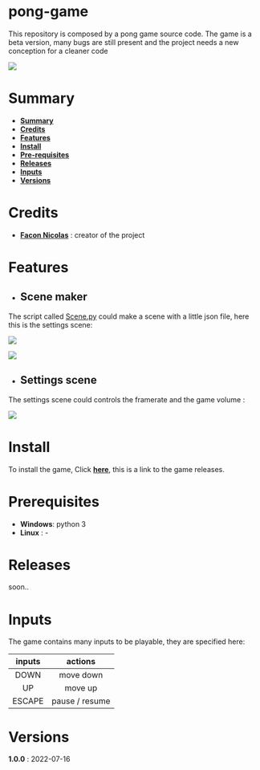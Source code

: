 # pong-game

This repository is composed by a pong game source code.
The game is a beta version, many bugs are still present and the project needs a new conception for a cleaner code

![](https://github.com/FACON-Nicolas/FACON-Nicolas/raw/main/resources/pong.gif?raw=true)

# Summary

* **[Summary](#summary)**
* **[Credits](#credits)**
* **[Features](#features)**
* **[Install](#install)**
* **[Pre-requisites](#prerequisites)**
* **[Releases](#releases)**
* **[Inputs](#inputs)**
* **[Versions](#versions)**

# Credits

* **[Facon Nicolas](https://github.com/FACON-Nicolas)** : creator of the project

# Features

+ ## Scene maker 

The script called [Scene.py](src/Scene.py) could make a scene with a little json file, here this is the settings scene: 

![](https://i.ibb.co/TcpDdT3/json-file.png)

![](https://i.ibb.co/M6LbZYK/setting-scene.png)

+ ## Settings scene

The settings scene could controls the framerate and the game volume : 

![](https://i.ibb.co/M6LbZYK/setting-scene.png)

# Install

To install the game, Click **[here]()**, this is a link to the game releases.

# Prerequisites

 + **Windows**: python 3
 + **Linux** : -

# Releases

soon..

# Inputs

The game contains many inputs to be playable, they are specified here: 

| inputs |    actions     |
| :----: | :------------: |
|  DOWN  |    move down   |
|   UP   |     move up    |
| ESCAPE | pause / resume |

# Versions

**1.0.0** : 2022-07-16






